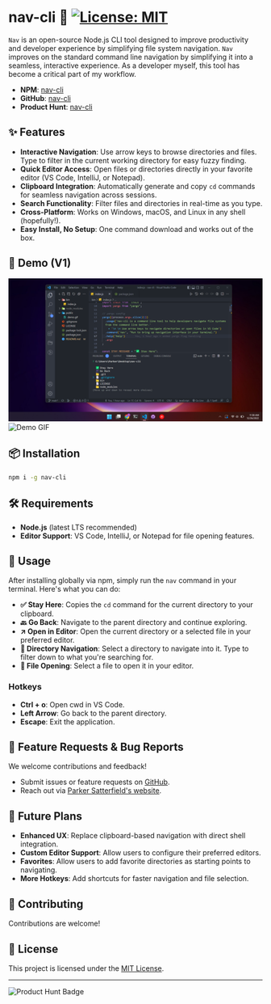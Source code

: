 # nav-cli 🚀 [![License: MIT](https://img.shields.io/badge/License-MIT-yellow.svg)](https://opensource.org/licenses/MIT)

`Nav` is an open-source Node.js CLI tool designed to improve productivity and developer experience by simplifying file system navigation. `Nav` improves on the standard command line navigation by simplifying it into a seamless, interactive experience. As a developer myself, this tool has become a critical part of my workflow.

- **NPM**: [nav-cli](https://www.npmjs.com/package/nav-cli)
- **GitHub**: [nav-cli](https://github.com/parkersatterfield/nav-cli)
- **Product Hunt**: [nav-cli](https://www.producthunt.com/posts/nav-cli)


## ✨ Features
- **Interactive Navigation**: Use arrow keys to browse directories and files. Type to filter in the current working directory for easy fuzzy finding. 
- **Quick Editor Access**: Open files or directories directly in your favorite editor (VS Code, IntelliJ, or Notepad).
- **Clipboard Integration**: Automatically generate and copy `cd` commands for seamless navigation across sessions.
- **Search Functionality**: Filter files and directories in real-time as you type.
- **Cross-Platform**: Works on Windows, macOS, and Linux in any shell (hopefully!).
- **Easy Install, No Setup**: One command download and works out of the box.


## 🎥 Demo (V1)
![Demo Screenshot](https://github.com/parkersatterfield/nav-cli/blob/main/public/screenshot1.png?raw=true) 
![Demo GIF](https://github.com/parkersatterfield/nav-cli/blob/main/public/demo.gif?raw=true)


## 📦 Installation
```bash
npm i -g nav-cli
```


## 🛠️ Requirements
- **Node.js** (latest LTS recommended)
- **Editor Support**: VS Code, IntelliJ, or Notepad for file opening features.


## 🚀 Usage
After installing globally via npm, simply run the `nav` command in your terminal. Here's what you can do:

- **✅ Stay Here**: Copies the `cd` command for the current directory to your clipboard.
- **🔙 Go Back**: Navigate to the parent directory and continue exploring.
- **↗️ Open in Editor**: Open the current directory or a selected file in your preferred editor.
- **📁 Directory Navigation**: Select a directory to navigate into it. Type to filter down to what you're searching for.
- **📄 File Opening**: Select a file to open it in your editor. 

### Hotkeys
- **Ctrl + o**: Open cwd in VS Code.
- **Left Arrow**: Go back to the parent directory.
- **Escape**: Exit the application.


## 🐛 Feature Requests & Bug Reports
We welcome contributions and feedback!
- Submit issues or feature requests on [GitHub](https://github.com/parkersatterfield/nav-cli/issues).
- Reach out via [Parker Satterfield's website](https://www.parkersatterfield.com/contact).


## 🔮 Future Plans
- **Enhanced UX**: Replace clipboard-based navigation with direct shell integration.
- **Custom Editor Support**: Allow users to configure their preferred editors.
- **Favorites**: Allow users to add favorite directories as starting points to navigating.
- **More Hotkeys**: Add shortcuts for faster navigation and file selection.


## 🤝 Contributing
Contributions are welcome!


## 📜 License
This project is licensed under the [MIT License](https://opensource.org/licenses/MIT).

---

![Product Hunt Badge](https://api.producthunt.com/widgets/embed-image/v1/featured.svg?post_id=372606&theme=light)